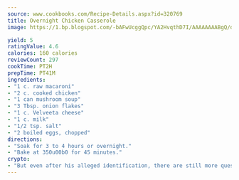```yaml
---
source: www.cookbooks.com/Recipe-Details.aspx?id=320769
title: Overnight Chicken Casserole
image: https://1.bp.blogspot.com/-bAFwUcggQpc/YA2HvqthD7I/AAAAAAAABgQ/dGGityjUeSk5WIgvhJroHVt7XYoXF2qygCLcBGAsYHQ/s320/10.png

yield: 5
ratingValue: 4.6
calories: 160 calories
reviewCount: 297
cookTime: PT2H
prepTime: PT41M
ingredients:
- "1 c. raw macaroni"
- "2 c. cooked chicken"
- "1 can mushroom soup"
- "3 Tbsp. onion flakes"
- "1 c. Velveeta cheese"
- "1 c. milk"
- "1/2 tsp. salt"
- "2 boiled eggs, chopped"
directions:
- "Soak for 3 to 4 hours or overnight."
- "Bake at 350u00b0 for 45 minutes."
crypto:
- "But even after his alleged identification, there are still more questions than answers about the enigmatic creator of Bitcoin."
---
```

